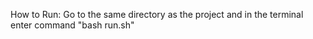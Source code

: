 How to Run:
Go to the same directory as the project and in the terminal enter command "bash run.sh"
